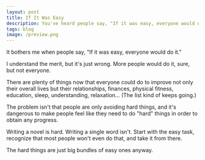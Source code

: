```yaml
---
layout: post
title: If It Was Easy
description: You've heard people say, "If it was easy, everyone would do it". That's not true.
tags: blog
image: /preview.png
---
```


It bothers me when people say, "If it was easy, everyone would do it."

I understand the merit, but it's just wrong. More people would do it, sure, but not everyone.

There are plenty of things now that everyone could do to improve not only their overall lives but their relationships, finances, physical fitness, education, sleep, understanding, relaxation... (The list kind of keeps going.)

The problem isn't that people are only avoiding hard things, and it's dangerous to make people feel like they need to do "hard" things in order to obtain any progress.

Writing a novel is hard. Writing a single word isn't. Start with the easy task, recognize that most people won't even do that, and take it from there. 

The hard things are just big bundles of easy ones anyway.
